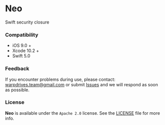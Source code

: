 # Neo

Swift security closure

### Compatibility

- iOS 9.0 +
- Xcode 10.2 +
- Swift 5.0

### Feedback

If you encounter problems during use, please contact: warpdrives.team@gmail.com 
or submit [Issues] and we will respond as soon as possible.

### License

**Neo** is available under the  `Apache 2.0` license. See the [LICENSE] file for more info.

[Issues]:                 https://github.com/warpdrives/Nesting/issues/new
[LICENSE]:                https://github.com/warpdrives/Nesting/blob/master/LICENSE
